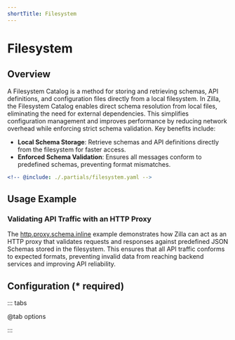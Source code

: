 ```yaml
---
shortTitle: Filesystem
---
```


# Filesystem

## Overview

A Filesystem Catalog is a method for storing and retrieving schemas, API definitions, and configuration files directly from a local filesystem. In Zilla, the Filesystem Catalog enables direct schema resolution from local files, eliminating the need for external dependencies. This simplifies configuration management and improves performance by reducing network overhead while enforcing strict schema validation. Key benefits include:

- **Local Schema Storage**: Retrieve schemas and API definitions directly from the filesystem for faster access.
- **Enforced Schema Validation**: Ensures all messages conform to predefined schemas, preventing format mismatches.

```yaml {3}
<!-- @include: ./.partials/filesystem.yaml -->
```

## Usage Example

### Validating API Traffic with an HTTP Proxy

The [http.proxy.schema.inline](https://github.com/aklivity/zilla-examples/tree/main/http.proxy.schema.inline) example demonstrates how Zilla can act as an HTTP proxy that validates requests and responses against predefined JSON Schemas stored in the filesystem. This ensures that all API traffic conforms to expected formats, preventing invalid data from reaching backend services and improving API reliability.

## Configuration (\* required)

::: tabs

@tab options

<!-- @include: ./.partials/filesystem-options.md -->

:::

